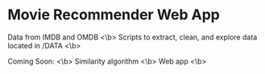 # Movie Recommender Web App

Data from IMDB and OMDB <\b>
Scripts to extract, clean, and explore data located in /DATA <\b>

Coming Soon: <\b>
Similarity algorithm <\b>
Web app <\b>
